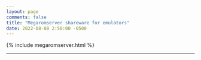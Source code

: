 ```yaml
---
layout: page
comments: false
title: "Megaromserver shareware for emulators"
date: 2022-08-08 2:50:00 -0500
---
```


{% include megaromserver.html %}

---

<?= "Your IP address is ".$_SERVER['REMOTE_ADDR'] ?>
